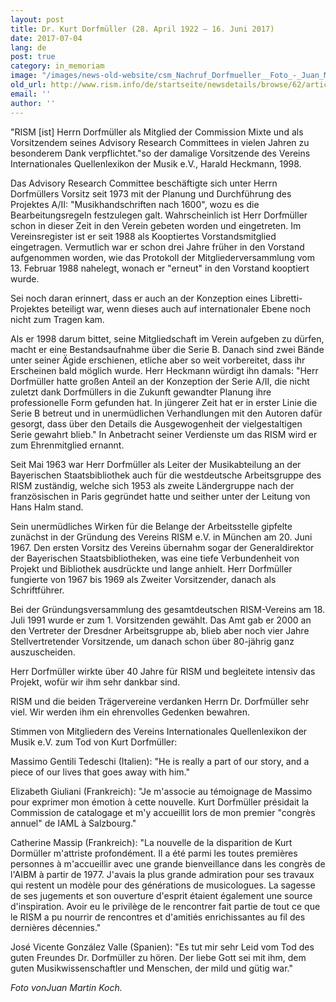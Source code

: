 ```yaml
---
layout: post
title: Dr. Kurt Dorfmüller (28. April 1922 – 16. Juni 2017)
date: 2017-07-04
lang: de
post: true
category: in_memoriam
image: "/images/news-old-website/csm_Nachruf_Dorfmueller__Foto_-_Juan_Martin_Koch_88f6bdcb03.jpg"
old_url: http://www.rism.info/de/startseite/newsdetails/browse/62/article/64/dr-kurt-dorfmueller-28-april-1922-16-june-2017.html
email: ''
author: ''
---
```


"RISM [ist] Herrn Dorfmüller als Mitglied der Commission Mixte und als Vorsitzendem seines Advisory Research Committees in vielen Jahren zu besonderem Dank verpflichtet."so der damalige Vorsitzende des Vereins Internationales Quellenlexikon der Musik e.V., Harald Heckmann, 1998.

Das Advisory Research Committee beschäftigte sich unter Herrn Dorfmüllers Vorsitz seit 1973 mit der Planung und Durchführung des Projektes A/II: "Musikhandschriften nach 1600", wozu es die Bearbeitungsregeln festzulegen galt. Wahrscheinlich ist Herr Dorfmüller schon in dieser Zeit in den Verein gebeten worden und eingetreten. Im Vereinsregister ist er seit 1988 als Kooptiertes Vorstandsmitglied eingetragen. Vermutlich war er schon drei Jahre früher in den Vorstand aufgenommen worden, wie das Protokoll der Mitgliederversammlung vom 13. Februar 1988 nahelegt, wonach er "erneut" in den Vorstand kooptiert wurde.

Sei noch daran erinnert, dass er auch an der Konzeption eines Libretti-Projektes beteiligt war, wenn dieses auch auf internationaler Ebene noch nicht zum Tragen kam.

Als er 1998 darum bittet, seine Mitgliedschaft im Verein aufgeben zu dürfen, macht er eine Bestandsaufnahme über die Serie B. Danach sind zwei Bände unter seiner Ägide erschienen, etliche aber so weit vorbereitet, dass ihr Erscheinen bald möglich wurde. Herr Heckmann würdigt ihn damals: "Herr Dorfmüller hatte großen Anteil an der Konzeption der Serie A/II, die nicht zuletzt dank Dorfmüllers in die Zukunft gewandter Planung ihre professionelle Form gefunden hat. In jüngerer Zeit hat er in erster Linie die Serie B betreut und in unermüdlichen Verhandlungen mit den Autoren dafür gesorgt, dass über den Details die Ausgewogenheit der vielgestaltigen Serie gewahrt blieb." In Anbetracht seiner Verdienste um das RISM wird er zum Ehrenmitglied ernannt.

Seit Mai 1963 war Herr Dorfmüller als Leiter der Musikabteilung an der Bayerischen Staatsbibliothek auch für die westdeutsche Arbeitsgruppe des RISM zuständig, welche sich 1953 als zweite Ländergruppe nach der französischen in Paris gegründet hatte und seither unter der Leitung von Hans Halm stand.

Sein unermüdliches Wirken für die Belange der Arbeitsstelle gipfelte zunächst in der Gründung des Vereins RISM e.V. in München am 20. Juni 1967. Den ersten Vorsitz des Vereins übernahm sogar der Generaldirektor der Bayerischen Staatsbibliotheken, was eine tiefe Verbundenheit von Projekt und Bibliothek ausdrückte und lange anhielt. Herr Dorfmüller fungierte von 1967 bis 1969 als Zweiter Vorsitzender, danach als Schriftführer.

Bei der Gründungsversammlung des gesamtdeutschen RISM-Vereins am 18. Juli 1991 wurde er zum 1. Vorsitzenden gewählt. Das Amt gab er 2000 an den Vertreter der Dresdner Arbeitsgruppe ab, blieb aber noch vier Jahre Stellvertretender Vorsitzende, um danach schon über 80-jährig ganz auszuscheiden.

Herr Dorfmüller wirkte über 40 Jahre für RISM und begleitete intensiv das Projekt, wofür wir ihm sehr dankbar sind.

RISM und die beiden Trägervereine verdanken Herrn Dr. Dorfmüller sehr viel. Wir werden ihm ein ehrenvolles Gedenken bewahren.

Stimmen von Mitgliedern des Vereins Internationales Quellenlexikon der Musik e.V. zum Tod von Kurt Dorfmüller:

Massimo Gentili Tedeschi (Italien): "He is really a part of our story, and a piece of our lives that goes away with him."

Elizabeth Giuliani (Frankreich): "Je m'associe au témoignage de Massimo pour exprimer mon émotion à cette nouvelle. Kurt Dorfmüller présidait la Commission de catalogage et m'y accueillit lors de mon premier "congrès annuel" de IAML à Salzbourg."

Catherine Massip (Frankreich): "La nouvelle de la disparition de Kurt Dormüller m'attriste profondément. Il a été parmi les toutes premières personnes à m'accueillir avec une grande bienveillance dans les congrès de l'AIBM à partir de 1977. J'avais la plus grande admiration pour ses travaux qui restent un modèle pour des générations de musicologues. La sagesse de ses jugements et son ouverture d'esprit étaient également une source d'inspiration. Avoir eu le privilège de le rencontrer fait partie de tout ce que le RISM a pu nourrir de rencontres et d'amitiés enrichissantes au fil des dernières décennies."

José Vicente González Valle (Spanien): "Es tut mir sehr Leid vom Tod des guten Freundes Dr. Dorfmüller zu hören. Der liebe Gott sei mit ihm, dem guten Musikwissenschaftler und Menschen, der mild und gütig war."

_Foto vonJuan Martin Koch._



